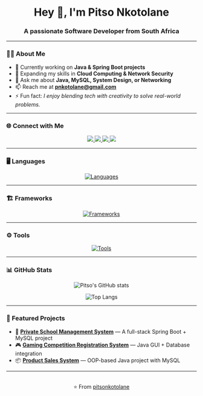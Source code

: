<h1 align="center">Hey 👋, I'm Pitso Nkotolane</h1>
<h3 align="center">A passionate Software Developer from South Africa</h3>

---

### 👨‍💻 About Me
- 🔭 Currently working on **Java & Spring Boot projects**
- 🌱 Expanding my skills in **Cloud Computing & Network Security**
- 💬 Ask me about **Java, MySQL, System Design, or Networking**
- 📫 Reach me at **pnkotolane@gmail.com**
- ⚡ Fun fact: *I enjoy blending tech with creativity to solve real-world problems.*

---

### 🌐 Connect with Me
<div align="center">
  <a href="https://github.com/pitsonkotolane">
    <img src="https://img.shields.io/badge/GitHub-000?style=for-the-badge&logo=github&logoColor=white"/>
  </a>
  <a href="https://www.linkedin.com/in/pitso-nkotolane">
    <img src="https://img.shields.io/badge/LinkedIn-0072b1?style=for-the-badge&logo=linkedin&logoColor=white"/>
  </a>
  <a href="https://twitter.com/">
    <img src="https://img.shields.io/badge/Twitter-1DA1F2?style=for-the-badge&logo=twitter&logoColor=white"/>
  </a>
  <a href="https://www.instagram.com/">
    <img src="https://img.shields.io/badge/Instagram-E4405F?style=for-the-badge&logo=instagram&logoColor=white"/>
  </a>
</div>

---

### 🖥️ Languages
<div align="center">

[![Languages](https://skillicons.dev/icons?i=java,html,css,js,sql,postgresql,mysql&perline=6)](https://skillicons.dev)

</div>

---

### 🏗️ Frameworks
<div align="center">

[![Frameworks](https://skillicons.dev/icons?i=spring,hibernate,bootstrap&perline=6)](https://skillicons.dev)

</div>

---

### ⚙️ Tools
<div align="center">

[![Tools](https://skillicons.dev/icons?i=git,github,idea,postman&perline=6)](https://skillicons.dev)

</div>

---

### 📊 GitHub Stats
<div align="center">
  
![Pitso's GitHub stats](https://github-readme-stats.vercel.app/api?username=Pitso4851&show_icons=true&theme=dark&count_private=true)  

![Top Langs](https://github-readme-stats.vercel.app/api/top-langs/?username=Pitso4851&layout=compact&theme=dark)

</div>

---

### 🚀 Featured Projects
- 💼 **[Private School Management System](https://github.com/pitsonkotolane/private-school-management)** — A full-stack Spring Boot + MySQL project  
- 🎮 **[Gaming Competition Registration System](https://github.com/pitsonkotolane/gaming-competition-system)** — Java GUI + Database integration  
- 📦 **[Product Sales System](https://github.com/pitsonkotolane/product-sales-system)** — OOP-based Java project with MySQL  

---

<br>
<div align="center">
  ⭐️ From <a href="https://github.com/pitsonkotolane">pitsonkotolane</a>
</div>
